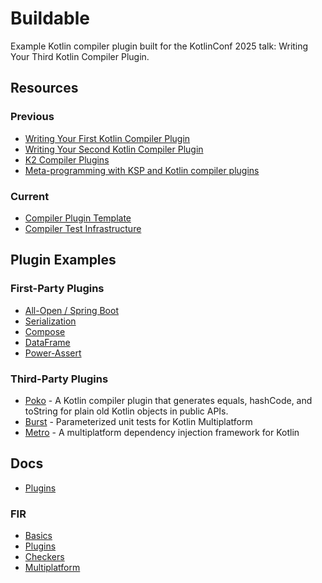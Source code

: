 # Buildable

Example Kotlin compiler plugin built for the KotlinConf 2025 talk: Writing Your Third Kotlin Compiler Plugin.

## Resources

### Previous

- [Writing Your First Kotlin Compiler Plugin](https://www.youtube.com/watch?v=w-GMlaziIyo)
- [Writing Your Second Kotlin Compiler Plugin](https://blog.bnorm.dev/writing-your-second-compiler-plugin-part-1)
- [K2 Compiler Plugins](https://www.youtube.com/watch?v=Pl-89n9wDqo)
- [Meta-programming with KSP and Kotlin compiler plugins](https://www.youtube.com/watch?v=Si0r2_N0J88)

### Current

- [Compiler Plugin Template](https://github.com/demiurg906/kotlin-compiler-plugin-template)
- [Compiler Test Infrastructure](https://github.com/JetBrains/kotlin/blob/master/compiler/test-infrastructure/ReadMe.md)

## Plugin Examples

### First-Party Plugins

- [All-Open / Spring Boot](https://kotlinlang.org/docs/all-open-plugin.html)
- [Serialization](https://kotlinlang.org/docs/serialization.html)
- [Compose](https://www.jetbrains.com/compose-multiplatform/)
- [DataFrame](https://kotlin.github.io/dataframe/overview.html)
- [Power-Assert](https://kotlinlang.org/docs/power-assert.html)

### Third-Party Plugins

- [Poko](https://github.com/drewhamilton/Poko) - A Kotlin compiler plugin that generates equals, hashCode, and toString for plain old Kotlin objects in public APIs.
- [Burst](https://github.com/cashapp/burst) - Parameterized unit tests for Kotlin Multiplatform
- [Metro](https://github.com/ZacSweers/metro) - A multiplatform dependency injection framework for Kotlin

## Docs

- [Plugins](https://github.com/JetBrains/kotlin/blob/master/docs/compiler-plugins/basics.md)

### FIR

- [Basics](https://github.com/JetBrains/kotlin/blob/master/docs/fir/fir-basics.md)
- [Plugins](https://github.com/JetBrains/kotlin/blob/master/docs/fir/fir-plugins.md)
- [Checkers](https://github.com/JetBrains/kotlin/blob/master/compiler/fir/checkers/module.md)
- [Multiplatform](https://github.com/JetBrains/kotlin/blob/master/docs/fir/k2_kmp.md)
